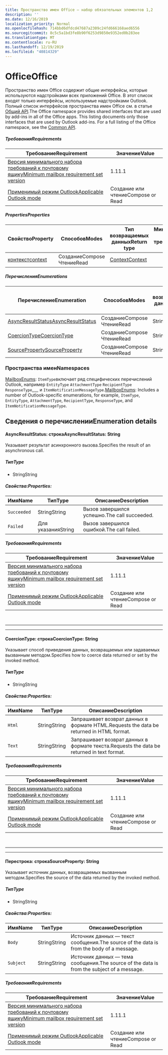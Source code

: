 ```yaml
---
title: Пространство имен Office — набор обязательных элементов 1,2
description: ''
ms.date: 12/16/2019
localization_priority: Normal
ms.openlocfilehash: 714bbd6dfdcd47687a2309c24fd666168aed6556
ms.sourcegitcommit: 8c5c5a1bd3fe8b90f6253d9850e9352ed0b283ee
ms.translationtype: MT
ms.contentlocale: ru-RU
ms.lasthandoff: 12/19/2019
ms.locfileid: "40814329"
---
```

# <a name="office"></a><span data-ttu-id="35395-102">Office</span><span class="sxs-lookup"><span data-stu-id="35395-102">Office</span></span>

<span data-ttu-id="35395-p101">Пространство имен Office содержит общие интерфейсы, которые используются надстройками всех приложений Office. В этот список входят только интерфейсы, используемые надстройками Outlook. Полный список интерфейсов пространства имен Office см. в статье [Общий API](/javascript/api/office).</span><span class="sxs-lookup"><span data-stu-id="35395-p101">The Office namespace provides shared interfaces that are used by add-ins in all of the Office apps. This listing documents only those interfaces that are used by Outlook add-ins. For a full listing of the Office namespace, see the [Common API](/javascript/api/office).</span></span>

##### <a name="requirements"></a><span data-ttu-id="35395-105">Требования</span><span class="sxs-lookup"><span data-stu-id="35395-105">Requirements</span></span>

|<span data-ttu-id="35395-106">Требование</span><span class="sxs-lookup"><span data-stu-id="35395-106">Requirement</span></span>| <span data-ttu-id="35395-107">Значение</span><span class="sxs-lookup"><span data-stu-id="35395-107">Value</span></span>|
|---|---|
|[<span data-ttu-id="35395-108">Версия минимального набора требований к почтовому ящику</span><span class="sxs-lookup"><span data-stu-id="35395-108">Minimum mailbox requirement set version</span></span>](../../requirement-sets/outlook-api-requirement-sets.md)| <span data-ttu-id="35395-109">1.1</span><span class="sxs-lookup"><span data-stu-id="35395-109">1.1</span></span>|
|[<span data-ttu-id="35395-110">Применимый режим Outlook</span><span class="sxs-lookup"><span data-stu-id="35395-110">Applicable Outlook mode</span></span>](/outlook/add-ins/#extension-points)| <span data-ttu-id="35395-111">Создание или чтение</span><span class="sxs-lookup"><span data-stu-id="35395-111">Compose or Read</span></span>|

##### <a name="properties"></a><span data-ttu-id="35395-112">Properties</span><span class="sxs-lookup"><span data-stu-id="35395-112">Properties</span></span>

| <span data-ttu-id="35395-113">Свойство</span><span class="sxs-lookup"><span data-stu-id="35395-113">Property</span></span> | <span data-ttu-id="35395-114">Способов</span><span class="sxs-lookup"><span data-stu-id="35395-114">Modes</span></span> | <span data-ttu-id="35395-115">Тип возвращаемых данных</span><span class="sxs-lookup"><span data-stu-id="35395-115">Return type</span></span> | <span data-ttu-id="35395-116">Минимальные</span><span class="sxs-lookup"><span data-stu-id="35395-116">Minimum</span></span><br><span data-ttu-id="35395-117">набор требований</span><span class="sxs-lookup"><span data-stu-id="35395-117">requirement set</span></span> |
|---|---|---|:---:|
| [<span data-ttu-id="35395-118">контекст</span><span class="sxs-lookup"><span data-stu-id="35395-118">context</span></span>](office.context.md) | <span data-ttu-id="35395-119">Создание</span><span class="sxs-lookup"><span data-stu-id="35395-119">Compose</span></span><br><span data-ttu-id="35395-120">Чтение</span><span class="sxs-lookup"><span data-stu-id="35395-120">Read</span></span> | [<span data-ttu-id="35395-121">Context</span><span class="sxs-lookup"><span data-stu-id="35395-121">Context</span></span>](/javascript/api/office/office.context?view=outlook-js-1.2) | [<span data-ttu-id="35395-122">1.1</span><span class="sxs-lookup"><span data-stu-id="35395-122">1.1</span></span>](../requirement-set-1.1/outlook-requirement-set-1.1.md) |

##### <a name="enumerations"></a><span data-ttu-id="35395-123">Перечисления</span><span class="sxs-lookup"><span data-stu-id="35395-123">Enumerations</span></span>

| <span data-ttu-id="35395-124">Перечисление</span><span class="sxs-lookup"><span data-stu-id="35395-124">Enumeration</span></span> | <span data-ttu-id="35395-125">Способов</span><span class="sxs-lookup"><span data-stu-id="35395-125">Modes</span></span> | <span data-ttu-id="35395-126">Тип возвращаемых данных</span><span class="sxs-lookup"><span data-stu-id="35395-126">Return type</span></span> | <span data-ttu-id="35395-127">Минимальные</span><span class="sxs-lookup"><span data-stu-id="35395-127">Minimum</span></span><br><span data-ttu-id="35395-128">набор требований</span><span class="sxs-lookup"><span data-stu-id="35395-128">requirement set</span></span> |
|---|---|---|:---:|
| [<span data-ttu-id="35395-129">AsyncResultStatus</span><span class="sxs-lookup"><span data-stu-id="35395-129">AsyncResultStatus</span></span>](#asyncresultstatus-string) | <span data-ttu-id="35395-130">Создание</span><span class="sxs-lookup"><span data-stu-id="35395-130">Compose</span></span><br><span data-ttu-id="35395-131">Чтение</span><span class="sxs-lookup"><span data-stu-id="35395-131">Read</span></span> | <span data-ttu-id="35395-132">String</span><span class="sxs-lookup"><span data-stu-id="35395-132">String</span></span> | [<span data-ttu-id="35395-133">1.1</span><span class="sxs-lookup"><span data-stu-id="35395-133">1.1</span></span>](../requirement-set-1.1/outlook-requirement-set-1.1.md) |
| [<span data-ttu-id="35395-134">CoercionType</span><span class="sxs-lookup"><span data-stu-id="35395-134">CoercionType</span></span>](#coerciontype-string) | <span data-ttu-id="35395-135">Создание</span><span class="sxs-lookup"><span data-stu-id="35395-135">Compose</span></span><br><span data-ttu-id="35395-136">Чтение</span><span class="sxs-lookup"><span data-stu-id="35395-136">Read</span></span> | <span data-ttu-id="35395-137">String</span><span class="sxs-lookup"><span data-stu-id="35395-137">String</span></span> | [<span data-ttu-id="35395-138">1.1</span><span class="sxs-lookup"><span data-stu-id="35395-138">1.1</span></span>](../requirement-set-1.1/outlook-requirement-set-1.1.md) |
| [<span data-ttu-id="35395-139">SourceProperty</span><span class="sxs-lookup"><span data-stu-id="35395-139">SourceProperty</span></span>](#sourceproperty-string) | <span data-ttu-id="35395-140">Создание</span><span class="sxs-lookup"><span data-stu-id="35395-140">Compose</span></span><br><span data-ttu-id="35395-141">Чтение</span><span class="sxs-lookup"><span data-stu-id="35395-141">Read</span></span> | <span data-ttu-id="35395-142">String</span><span class="sxs-lookup"><span data-stu-id="35395-142">String</span></span> | [<span data-ttu-id="35395-143">1.1</span><span class="sxs-lookup"><span data-stu-id="35395-143">1.1</span></span>](../requirement-set-1.1/outlook-requirement-set-1.1.md) |

### <a name="namespaces"></a><span data-ttu-id="35395-144">Пространства имен</span><span class="sxs-lookup"><span data-stu-id="35395-144">Namespaces</span></span>

<span data-ttu-id="35395-145">[MailboxEnums](/javascript/api/outlook/office.mailboxenums.attachmentcontentformat?view=outlook-js-1.2): `ItemType`включает ряд специфических перечислений Outlook, например `EntityType` `AttachmentType` `RecipientType` `ResponseType`,,,,, и `ItemNotificationMessageType`.</span><span class="sxs-lookup"><span data-stu-id="35395-145">[MailboxEnums](/javascript/api/outlook/office.mailboxenums.attachmentcontentformat?view=outlook-js-1.2): Includes a number of Outlook-specific enumerations, for example, `ItemType`, `EntityType`, `AttachmentType`, `RecipientType`, `ResponseType`, and `ItemNotificationMessageType`.</span></span>

## <a name="enumeration-details"></a><span data-ttu-id="35395-146">Сведения о перечислении</span><span class="sxs-lookup"><span data-stu-id="35395-146">Enumeration details</span></span>

#### <a name="asyncresultstatus-string"></a><span data-ttu-id="35395-147">AsyncResultStatus: строка</span><span class="sxs-lookup"><span data-stu-id="35395-147">AsyncResultStatus: String</span></span>

<span data-ttu-id="35395-148">Указывает результат асинхронного вызова.</span><span class="sxs-lookup"><span data-stu-id="35395-148">Specifies the result of an asynchronous call.</span></span>

##### <a name="type"></a><span data-ttu-id="35395-149">Тип</span><span class="sxs-lookup"><span data-stu-id="35395-149">Type</span></span>

*   <span data-ttu-id="35395-150">String</span><span class="sxs-lookup"><span data-stu-id="35395-150">String</span></span>

##### <a name="properties"></a><span data-ttu-id="35395-151">Свойства:</span><span class="sxs-lookup"><span data-stu-id="35395-151">Properties:</span></span>

|<span data-ttu-id="35395-152">Имя</span><span class="sxs-lookup"><span data-stu-id="35395-152">Name</span></span>| <span data-ttu-id="35395-153">Тип</span><span class="sxs-lookup"><span data-stu-id="35395-153">Type</span></span>| <span data-ttu-id="35395-154">Описание</span><span class="sxs-lookup"><span data-stu-id="35395-154">Description</span></span>|
|---|---|---|
|`Succeeded`| <span data-ttu-id="35395-155">String</span><span class="sxs-lookup"><span data-stu-id="35395-155">String</span></span>|<span data-ttu-id="35395-156">Вызов завершился успешно.</span><span class="sxs-lookup"><span data-stu-id="35395-156">The call succeeded.</span></span>|
|`Failed`| <span data-ttu-id="35395-157">Для указания</span><span class="sxs-lookup"><span data-stu-id="35395-157">String</span></span>|<span data-ttu-id="35395-158">Вызов завершился ошибкой.</span><span class="sxs-lookup"><span data-stu-id="35395-158">The call failed.</span></span>|

##### <a name="requirements"></a><span data-ttu-id="35395-159">Требования</span><span class="sxs-lookup"><span data-stu-id="35395-159">Requirements</span></span>

|<span data-ttu-id="35395-160">Требование</span><span class="sxs-lookup"><span data-stu-id="35395-160">Requirement</span></span>| <span data-ttu-id="35395-161">Значение</span><span class="sxs-lookup"><span data-stu-id="35395-161">Value</span></span>|
|---|---|
|[<span data-ttu-id="35395-162">Версия минимального набора требований к почтовому ящику</span><span class="sxs-lookup"><span data-stu-id="35395-162">Minimum mailbox requirement set version</span></span>](../../requirement-sets/outlook-api-requirement-sets.md)| <span data-ttu-id="35395-163">1.1</span><span class="sxs-lookup"><span data-stu-id="35395-163">1.1</span></span>|
|[<span data-ttu-id="35395-164">Применимый режим Outlook</span><span class="sxs-lookup"><span data-stu-id="35395-164">Applicable Outlook mode</span></span>](/outlook/add-ins/#extension-points)| <span data-ttu-id="35395-165">Создание или чтение</span><span class="sxs-lookup"><span data-stu-id="35395-165">Compose or Read</span></span>|

<br>

---
---

#### <a name="coerciontype-string"></a><span data-ttu-id="35395-166">CoercionType: строка</span><span class="sxs-lookup"><span data-stu-id="35395-166">CoercionType: String</span></span>

<span data-ttu-id="35395-167">Указывает способ приведения данных, возвращаемых или задаваемых вызванным методом.</span><span class="sxs-lookup"><span data-stu-id="35395-167">Specifies how to coerce data returned or set by the invoked method.</span></span>

##### <a name="type"></a><span data-ttu-id="35395-168">Тип</span><span class="sxs-lookup"><span data-stu-id="35395-168">Type</span></span>

*   <span data-ttu-id="35395-169">String</span><span class="sxs-lookup"><span data-stu-id="35395-169">String</span></span>

##### <a name="properties"></a><span data-ttu-id="35395-170">Свойства:</span><span class="sxs-lookup"><span data-stu-id="35395-170">Properties:</span></span>

|<span data-ttu-id="35395-171">Имя</span><span class="sxs-lookup"><span data-stu-id="35395-171">Name</span></span>| <span data-ttu-id="35395-172">Тип</span><span class="sxs-lookup"><span data-stu-id="35395-172">Type</span></span>| <span data-ttu-id="35395-173">Описание</span><span class="sxs-lookup"><span data-stu-id="35395-173">Description</span></span>|
|---|---|---|
|`Html`| <span data-ttu-id="35395-174">String</span><span class="sxs-lookup"><span data-stu-id="35395-174">String</span></span>|<span data-ttu-id="35395-175">Запрашивает возврат данных в формате HTML.</span><span class="sxs-lookup"><span data-stu-id="35395-175">Requests the data be returned in HTML format.</span></span>|
|`Text`| <span data-ttu-id="35395-176">String</span><span class="sxs-lookup"><span data-stu-id="35395-176">String</span></span>|<span data-ttu-id="35395-177">Запрашивает возврат данных в формате текста.</span><span class="sxs-lookup"><span data-stu-id="35395-177">Requests the data be returned in text format.</span></span>|

##### <a name="requirements"></a><span data-ttu-id="35395-178">Требования</span><span class="sxs-lookup"><span data-stu-id="35395-178">Requirements</span></span>

|<span data-ttu-id="35395-179">Требование</span><span class="sxs-lookup"><span data-stu-id="35395-179">Requirement</span></span>| <span data-ttu-id="35395-180">Значение</span><span class="sxs-lookup"><span data-stu-id="35395-180">Value</span></span>|
|---|---|
|[<span data-ttu-id="35395-181">Версия минимального набора требований к почтовому ящику</span><span class="sxs-lookup"><span data-stu-id="35395-181">Minimum mailbox requirement set version</span></span>](../../requirement-sets/outlook-api-requirement-sets.md)| <span data-ttu-id="35395-182">1.1</span><span class="sxs-lookup"><span data-stu-id="35395-182">1.1</span></span>|
|[<span data-ttu-id="35395-183">Применимый режим Outlook</span><span class="sxs-lookup"><span data-stu-id="35395-183">Applicable Outlook mode</span></span>](/outlook/add-ins/#extension-points)| <span data-ttu-id="35395-184">Создание или чтение</span><span class="sxs-lookup"><span data-stu-id="35395-184">Compose or Read</span></span>|

<br>

---
---

#### <a name="sourceproperty-string"></a><span data-ttu-id="35395-185">Перестрока: строка</span><span class="sxs-lookup"><span data-stu-id="35395-185">SourceProperty: String</span></span>

<span data-ttu-id="35395-186">Указывает источник данных, возвращаемых вызванным методом.</span><span class="sxs-lookup"><span data-stu-id="35395-186">Specifies the source of the data returned by the invoked method.</span></span>

##### <a name="type"></a><span data-ttu-id="35395-187">Тип</span><span class="sxs-lookup"><span data-stu-id="35395-187">Type</span></span>

*   <span data-ttu-id="35395-188">String</span><span class="sxs-lookup"><span data-stu-id="35395-188">String</span></span>

##### <a name="properties"></a><span data-ttu-id="35395-189">Свойства:</span><span class="sxs-lookup"><span data-stu-id="35395-189">Properties:</span></span>

|<span data-ttu-id="35395-190">Имя</span><span class="sxs-lookup"><span data-stu-id="35395-190">Name</span></span>| <span data-ttu-id="35395-191">Тип</span><span class="sxs-lookup"><span data-stu-id="35395-191">Type</span></span>| <span data-ttu-id="35395-192">Описание</span><span class="sxs-lookup"><span data-stu-id="35395-192">Description</span></span>|
|---|---|---|
|`Body`| <span data-ttu-id="35395-193">String</span><span class="sxs-lookup"><span data-stu-id="35395-193">String</span></span>|<span data-ttu-id="35395-194">Источник данных — текст сообщения.</span><span class="sxs-lookup"><span data-stu-id="35395-194">The source of the data is from the body of a message.</span></span>|
|`Subject`| <span data-ttu-id="35395-195">String</span><span class="sxs-lookup"><span data-stu-id="35395-195">String</span></span>|<span data-ttu-id="35395-196">Источник данных — тема сообщения.</span><span class="sxs-lookup"><span data-stu-id="35395-196">The source of the data is from the subject of a message.</span></span>|

##### <a name="requirements"></a><span data-ttu-id="35395-197">Требования</span><span class="sxs-lookup"><span data-stu-id="35395-197">Requirements</span></span>

|<span data-ttu-id="35395-198">Требование</span><span class="sxs-lookup"><span data-stu-id="35395-198">Requirement</span></span>| <span data-ttu-id="35395-199">Значение</span><span class="sxs-lookup"><span data-stu-id="35395-199">Value</span></span>|
|---|---|
|[<span data-ttu-id="35395-200">Версия минимального набора требований к почтовому ящику</span><span class="sxs-lookup"><span data-stu-id="35395-200">Minimum mailbox requirement set version</span></span>](../../requirement-sets/outlook-api-requirement-sets.md)| <span data-ttu-id="35395-201">1.1</span><span class="sxs-lookup"><span data-stu-id="35395-201">1.1</span></span>|
|[<span data-ttu-id="35395-202">Применимый режим Outlook</span><span class="sxs-lookup"><span data-stu-id="35395-202">Applicable Outlook mode</span></span>](/outlook/add-ins/#extension-points)| <span data-ttu-id="35395-203">Создание или чтение</span><span class="sxs-lookup"><span data-stu-id="35395-203">Compose or Read</span></span>|
